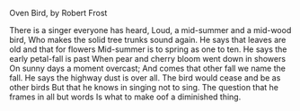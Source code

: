 Oven Bird, by Robert Frost

There is a singer everyone has heard,
Loud, a mid-summer and a mid-wood bird,
Who makes the solid tree trunks sound again.
He says that leaves are old and that for flowers
Mid-summer is to spring as one to ten.
He says the early petal-fall is past
When pear and cherry bloom went down in showers
On sunny days a moment overcast;
And comes that other fall we name the fall.
He says the highway dust is over all.
The bird would cease and be as other birds
But that he knows in singing not to sing.
The question that he frames in all but words
Is what to make oof a diminished thing.